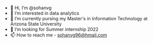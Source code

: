 - 👋 Hi, I’m @sohanvg
- 👀 I’m interested in data analytics
- 🌱 I’m currently pursing my Master's in Information Technology at Arizona State University
- 💞️ I’m looking for Summer internship 2022
- 📫 How to reach me - sohanvg96@hmail.com

<!---
sohanvg/sohanvg is a ✨ special ✨ repository because its `README.md` (this file) appears on your GitHub profile.
You can click the Preview link to take a look at your changes.
--->
